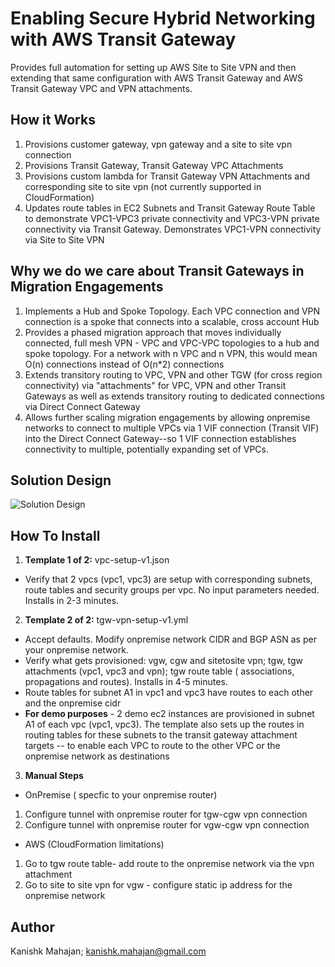 <p align="center">
</p>

# Enabling Secure Hybrid Networking with AWS Transit Gateway

Provides full automation for setting up AWS Site to Site VPN and then extending that same configuration with AWS Transit Gateway and AWS Transit Gateway VPC and VPN attachments.

## How it Works

1. Provisions customer gateway, vpn gateway and a site to site vpn connection
2. Provisions Transit Gateway, Transit Gateway VPC Attachments 
3. Provisions custom lambda for Transit Gateway VPN Attachments and corresponding site to site vpn (not currently supported in CloudFormation)
4. Updates route tables in EC2 Subnets and Transit Gateway Route Table to demonstrate VPC1-VPC3 private connectivity and VPC3-VPN private connectivity via Transit Gateway. Demonstrates VPC1-VPN connectivity via Site to Site VPN 

## Why we do we care about Transit Gateways in Migration Engagements 
1. Implements a Hub and Spoke Topology. Each VPC connection and VPN connection is a spoke that connects into a scalable, cross account Hub
2. Provides a phased migration approach that moves individually connected, full mesh VPN - VPC and VPC-VPC topologies to a hub and spoke topology. For a network with n VPC and n VPN, this would mean O(n) connections instead of O(n*2) connections
3. Extends transitory routing to VPC, VPN and other TGW (for cross region connectivity) via "attachments" for VPC, VPN and other Transit Gateways as well as extends transitory routing to dedicated connections via Direct Connect Gateway 
4. Allows further scaling migration engagements by allowing onpremise networks to connect to multiple VPCs via 1 VIF connection (Transit VIF) into the Direct Connect Gateway--so 1 VIF connection establishes connectivity to multiple, potentially expanding set of VPCs.

## Solution Design

![Solution Design](https://github.com/kmahajan11/awstransformation/blob/master/aws-networking-tgw-vpn/images/arch-diagram1.png)

## How To Install

1. **Template 1 of 2:** vpc-setup-v1.json
* Verify that 2 vpcs (vpc1, vpc3) are setup with corresponding subnets, route tables and security groups per vpc. No input parameters needed. Installs in 2-3 minutes.

2. **Template 2 of 2:**  tgw-vpn-setup-v1.yml
* Accept defaults. Modify onpremise network CIDR and BGP ASN as per your onpremise network.
* Verify what gets provisioned: vgw, cgw and sitetosite vpn; tgw, tgw attachments (vpc1, vpc3 and vpn); tgw route table ( associations, propagations and routes). Installs in 4-5 minutes.
* Route tables for subnet A1 in vpc1 and vpc3 have routes to each other and the onpremise cidr
* **For demo purposes** - 2 demo ec2 instances are provisioned in subnet A1 of each vpc (vpc1, vpc3). The template also sets up the routes in routing tables for these subnets to the transit gateway attachment targets -- to enable each VPC to route to the other VPC or the onpremise network as destinations 


3. **Manual Steps**
* OnPremise ( specfic to your onpremise router)
1. Configure tunnel with onpremise router for tgw-cgw vpn connection
2. Configure tunnel with onpremise router for vgw-cgw vpn connection
* AWS (CloudFormation limitations)
1. Go to tgw route table- add route to the onpremise network via the vpn attachment 
2. Go to site to site vpn for vgw - configure static ip address for the onpremise network



## Author

Kanishk Mahajan; kanishk.mahajan@gmail.com

